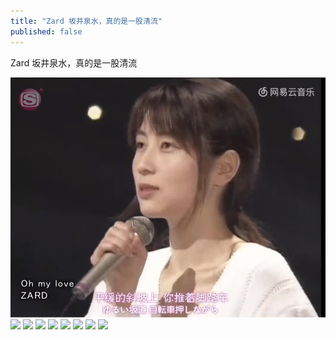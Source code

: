 ```yaml
---
title: "Zard 坂井泉水，真的是一股清流"
published: false
---
```

Zard 坂井泉水，真的是一股清流

![](./1.jpg)
![](./2.jpg)
![](./3.jpg)
![](./4.jpg)
![](./5.jpg)
![](./6.jpg)
![](./7.jpg)
![](./8.jpg)
![](./9.jpg)
